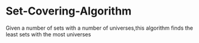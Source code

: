 # Set-Covering-Algorithm
Given a number of sets with a number of universes,this algorithm finds the least sets with the most universes
